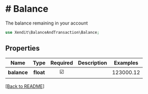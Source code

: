 # # Balance
The balance remaining in your account

```php
use Xendit\BalanceAndTransaction\Balance;
```

## Properties

| Name | Type | Required | Description | Examples |
|------------|:-------------:|:-------------:|-------------|:-------------:|
| **balance** | **float** | ☑️ |  | 123000.12 |


[[Back to README]](../../README.md)
